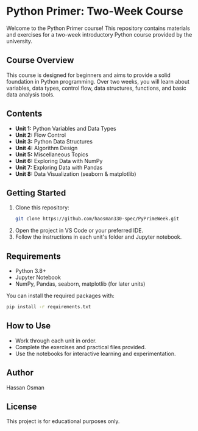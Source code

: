 # Python Primer: Two-Week Course

Welcome to the Python Primer course! This repository contains materials and exercises for a two-week introductory Python course provided by the university.

## Course Overview
This course is designed for beginners and aims to provide a solid foundation in Python programming. Over two weeks, you will learn about variables, data types, control flow, data structures, functions, and basic data analysis tools.

## Contents
- **Unit 1:** Python Variables and Data Types
- **Unit 2:** Flow Control
- **Unit 3:** Python Data Structures
- **Unit 4:** Algorithm Design
- **Unit 5:** Miscellaneous Topics
- **Unit 6:** Exploring Data with NumPy
- **Unit 7:** Exploring Data with Pandas
- **Unit 8:** Data Visualization (seaborn & matplotlib)

## Getting Started
1. Clone this repository:
	```bash
	git clone https://github.com/haosman330-spec/PyPrimeWeek.git
	```
2. Open the project in VS Code or your preferred IDE.
3. Follow the instructions in each unit's folder and Jupyter notebook.

## Requirements
- Python 3.8+
- Jupyter Notebook
- NumPy, Pandas, seaborn, matplotlib (for later units)

You can install the required packages with:
```bash
pip install -r requirements.txt
```

## How to Use
- Work through each unit in order.
- Complete the exercises and practical files provided.
- Use the notebooks for interactive learning and experimentation.

## Author
Hassan Osman

## License
This project is for educational purposes only.
